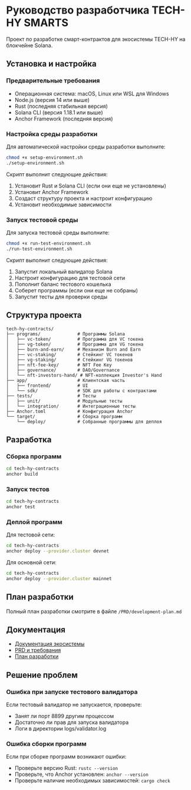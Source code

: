 # Руководство разработчика TECH-HY SMARTS

Проект по разработке смарт-контрактов для экосистемы TECH-HY на блокчейне Solana.

## Установка и настройка

### Предварительные требования

- Операционная система: macOS, Linux или WSL для Windows
- Node.js (версия 14 или выше)
- Rust (последняя стабильная версия)
- Solana CLI (версия 1.18.1 или выше)
- Anchor Framework (последняя версия)

### Настройка среды разработки

Для автоматической настройки среды разработки выполните:

```bash
chmod +x setup-environment.sh
./setup-environment.sh
```

Скрипт выполнит следующие действия:
1. Установит Rust и Solana CLI (если они еще не установлены)
2. Установит Anchor Framework
3. Создаст структуру проекта и настроит конфигурацию
4. Установит необходимые зависимости

### Запуск тестовой среды

Для запуска тестовой среды выполните:

```bash
chmod +x run-test-environment.sh
./run-test-environment.sh
```

Скрипт выполнит следующие действия:
1. Запустит локальный валидатор Solana
2. Настроит конфигурацию для тестовой сети
3. Пополнит баланс тестового кошелька
4. Соберет программы (если они еще не собраны)
5. Запустит тесты для проверки среды

## Структура проекта

```
tech-hy-contracts/
├── programs/              # Программы Solana
│   ├── vc-token/          # Программа для VC токена
│   ├── vg-token/          # Программа для VG токена
│   ├── burn-and-earn/     # Механизм Burn and Earn
│   ├── vc-staking/        # Стейкинг VC токенов
│   ├── vg-staking/        # Стейкинг VG токенов
│   ├── nft-fee-key/       # NFT Fee Key
│   ├── governance/        # DAO/Governance
│   └── nft-investors-hand/ # NFT-коллекция Investor's Hand
├── app/                   # Клиентская часть
│   ├── frontend/          # UI
│   └── sdk/               # SDK для работы с контрактами
├── tests/                 # Тесты
│   ├── unit/              # Модульные тесты
│   └── integration/       # Интеграционные тесты
├── Anchor.toml            # Конфигурация Anchor
└── target/                # Сборка программ
    └── deploy/            # Собранные программы для деплоя
```

## Разработка

### Сборка программ

```bash
cd tech-hy-contracts
anchor build
```

### Запуск тестов

```bash
cd tech-hy-contracts
anchor test
```

### Деплой программ

Для тестовой сети:
```bash
cd tech-hy-contracts
anchor deploy --provider.cluster devnet
```

Для основной сети:
```bash
cd tech-hy-contracts
anchor deploy --provider.cluster mainnet
```

## План разработки

Полный план разработки смотрите в файле `/PRD/development-plan.md`

## Документация

- [Документация экосистемы](./README.md)
- [PRD и требования](./PRD.md)
- [План разработки](./PRD/development-plan.md)

## Решение проблем

### Ошибка при запуске тестового валидатора

Если тестовый валидатор не запускается, проверьте:
- Занят ли порт 8899 другим процессом
- Достаточно ли прав для запуска валидатора
- Логи в директории logs/validator.log

### Ошибка сборки программ

Если при сборке программ возникают ошибки:
- Проверьте версию Rust: `rustc --version`
- Проверьте, что Anchor установлен: `anchor --version`
- Проверьте наличие необходимых зависимостей: `cargo check` 